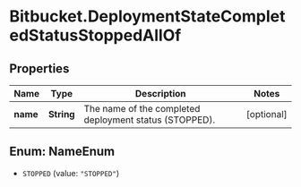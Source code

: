 # Bitbucket.DeploymentStateCompletedStatusStoppedAllOf

## Properties

Name | Type | Description | Notes
------------ | ------------- | ------------- | -------------
**name** | **String** | The name of the completed deployment status (STOPPED). | [optional] 



## Enum: NameEnum


* `STOPPED` (value: `"STOPPED"`)




